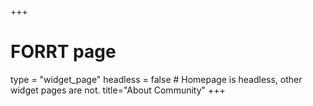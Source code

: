 +++
# FORRT page
type = "widget_page"
headless = false  # Homepage is headless, other widget pages are not.
title="About Community"
+++
